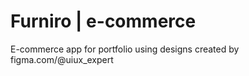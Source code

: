 # Furniro | e-commerce
E-commerce app for portfolio using designs created by figma.com/@uiux_expert
